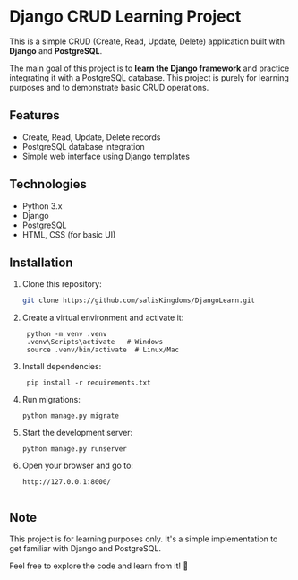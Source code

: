 # Django CRUD Learning Project

This is a simple CRUD (Create, Read, Update, Delete) application built with **Django** and **PostgreSQL**.  

The main goal of this project is to **learn the Django framework** and practice integrating it with a PostgreSQL database. This project is purely for learning purposes and to demonstrate basic CRUD operations.  

## Features
- Create, Read, Update, Delete records
- PostgreSQL database integration
- Simple web interface using Django templates

## Technologies
- Python 3.x
- Django
- PostgreSQL
- HTML, CSS (for basic UI)

## Installation
1. Clone this repository:
   ```bash
   git clone https://github.com/salisKingdoms/DjangoLearn.git
   
2. Create a virtual environment and activate it:
   ```terminal
    python -m venv .venv
    .venv\Scripts\activate   # Windows
    source .venv/bin/activate  # Linux/Mac

3.  Install dependencies:
    ```terminal
     pip install -r requirements.txt

4.  Run migrations:
     ```terminal
     python manage.py migrate

5.  Start the development server:
    ```terminal
    python manage.py runserver

6.  Open your browser and go to:
    ```safari/chrome/firefox/edge
    http://127.0.0.1:8000/


## Note
This project is for learning purposes only. It's a simple implementation to get familiar with Django and PostgreSQL.

Feel free to explore the code and learn from it! 🚀
